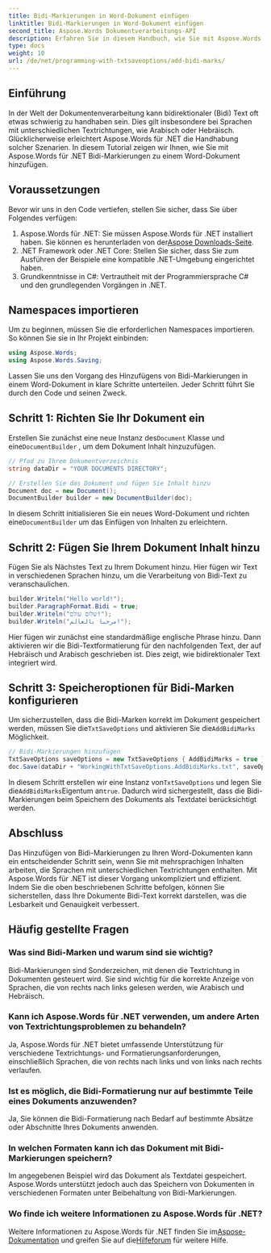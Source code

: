 ```yaml
---
title: Bidi-Markierungen in Word-Dokument einfügen
linktitle: Bidi-Markierungen in Word-Dokument einfügen
second_title: Aspose.Words Dokumentverarbeitungs-API
description: Erfahren Sie in diesem Handbuch, wie Sie mit Aspose.Words für .NET bidirektionale (Bidi) Markierungen in Word-Dokumente einfügen. Stellen Sie bei mehrsprachigen Inhalten die richtige Textrichtung sicher.
type: docs
weight: 10
url: /de/net/programming-with-txtsaveoptions/add-bidi-marks/
---
```

## Einführung

In der Welt der Dokumentenverarbeitung kann bidirektionaler (Bidi) Text oft etwas schwierig zu handhaben sein. Dies gilt insbesondere bei Sprachen mit unterschiedlichen Textrichtungen, wie Arabisch oder Hebräisch. Glücklicherweise erleichtert Aspose.Words für .NET die Handhabung solcher Szenarien. In diesem Tutorial zeigen wir Ihnen, wie Sie mit Aspose.Words für .NET Bidi-Markierungen zu einem Word-Dokument hinzufügen.

## Voraussetzungen

Bevor wir uns in den Code vertiefen, stellen Sie sicher, dass Sie über Folgendes verfügen:

1.  Aspose.Words für .NET: Sie müssen Aspose.Words für .NET installiert haben. Sie können es herunterladen von der[Aspose Downloads-Seite](https://releases.aspose.com/words/net/).
2. .NET Framework oder .NET Core: Stellen Sie sicher, dass Sie zum Ausführen der Beispiele eine kompatible .NET-Umgebung eingerichtet haben.
3. Grundkenntnisse in C#: Vertrautheit mit der Programmiersprache C# und den grundlegenden Vorgängen in .NET.

## Namespaces importieren

Um zu beginnen, müssen Sie die erforderlichen Namespaces importieren. So können Sie sie in Ihr Projekt einbinden:

```csharp
using Aspose.Words;
using Aspose.Words.Saving;
```

Lassen Sie uns den Vorgang des Hinzufügens von Bidi-Markierungen in einem Word-Dokument in klare Schritte unterteilen. Jeder Schritt führt Sie durch den Code und seinen Zweck.

## Schritt 1: Richten Sie Ihr Dokument ein

 Erstellen Sie zunächst eine neue Instanz des`Document` Klasse und eine`DocumentBuilder` , um dem Dokument Inhalt hinzuzufügen.

```csharp
// Pfad zu Ihrem Dokumentverzeichnis
string dataDir = "YOUR DOCUMENTS DIRECTORY";

// Erstellen Sie das Dokument und fügen Sie Inhalt hinzu
Document doc = new Document();
DocumentBuilder builder = new DocumentBuilder(doc);
```

 In diesem Schritt initialisieren Sie ein neues Word-Dokument und richten eine`DocumentBuilder` um das Einfügen von Inhalten zu erleichtern.

## Schritt 2: Fügen Sie Ihrem Dokument Inhalt hinzu

Fügen Sie als Nächstes Text zu Ihrem Dokument hinzu. Hier fügen wir Text in verschiedenen Sprachen hinzu, um die Verarbeitung von Bidi-Text zu veranschaulichen.

```csharp
builder.Writeln("Hello world!");
builder.ParagraphFormat.Bidi = true;
builder.Writeln("שלום עולם!");
builder.Writeln("مرحبا بالعالم!");
```

Hier fügen wir zunächst eine standardmäßige englische Phrase hinzu. Dann aktivieren wir die Bidi-Textformatierung für den nachfolgenden Text, der auf Hebräisch und Arabisch geschrieben ist. Dies zeigt, wie bidirektionaler Text integriert wird.

## Schritt 3: Speicheroptionen für Bidi-Marken konfigurieren

 Um sicherzustellen, dass die Bidi-Marken korrekt im Dokument gespeichert werden, müssen Sie die`TxtSaveOptions` und aktivieren Sie die`AddBidiMarks` Möglichkeit.

```csharp
// Bidi-Markierungen hinzufügen
TxtSaveOptions saveOptions = new TxtSaveOptions { AddBidiMarks = true };
doc.Save(dataDir + "WorkingWithTxtSaveOptions.AddBidiMarks.txt", saveOptions);
```

 In diesem Schritt erstellen wir eine Instanz von`TxtSaveOptions` und legen Sie die`AddBidiMarks`Eigentum an`true`. Dadurch wird sichergestellt, dass die Bidi-Markierungen beim Speichern des Dokuments als Textdatei berücksichtigt werden.

## Abschluss

Das Hinzufügen von Bidi-Markierungen zu Ihren Word-Dokumenten kann ein entscheidender Schritt sein, wenn Sie mit mehrsprachigen Inhalten arbeiten, die Sprachen mit unterschiedlichen Textrichtungen enthalten. Mit Aspose.Words für .NET ist dieser Vorgang unkompliziert und effizient. Indem Sie die oben beschriebenen Schritte befolgen, können Sie sicherstellen, dass Ihre Dokumente Bidi-Text korrekt darstellen, was die Lesbarkeit und Genauigkeit verbessert.

## Häufig gestellte Fragen

### Was sind Bidi-Marken und warum sind sie wichtig?
Bidi-Markierungen sind Sonderzeichen, mit denen die Textrichtung in Dokumenten gesteuert wird. Sie sind wichtig für die korrekte Anzeige von Sprachen, die von rechts nach links gelesen werden, wie Arabisch und Hebräisch.

### Kann ich Aspose.Words für .NET verwenden, um andere Arten von Textrichtungsproblemen zu behandeln?
Ja, Aspose.Words für .NET bietet umfassende Unterstützung für verschiedene Textrichtungs- und Formatierungsanforderungen, einschließlich Sprachen, die von rechts nach links und von links nach rechts verlaufen.

### Ist es möglich, die Bidi-Formatierung nur auf bestimmte Teile eines Dokuments anzuwenden?
Ja, Sie können die Bidi-Formatierung nach Bedarf auf bestimmte Absätze oder Abschnitte Ihres Dokuments anwenden.

### In welchen Formaten kann ich das Dokument mit Bidi-Markierungen speichern?
Im angegebenen Beispiel wird das Dokument als Textdatei gespeichert. Aspose.Words unterstützt jedoch auch das Speichern von Dokumenten in verschiedenen Formaten unter Beibehaltung von Bidi-Markierungen.

### Wo finde ich weitere Informationen zu Aspose.Words für .NET?
 Weitere Informationen zu Aspose.Words für .NET finden Sie im[Aspose-Dokumentation](https://reference.aspose.com/words/net/) und greifen Sie auf die[Hilfeforum](https://forum.aspose.com/c/words/8) für weitere Hilfe.